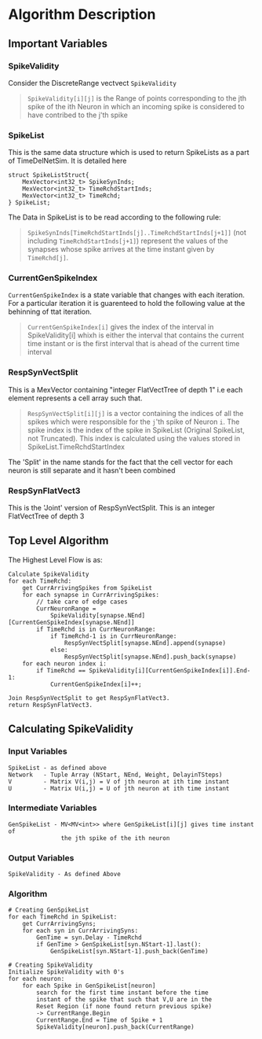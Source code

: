 Algorithm Description
=====================

##  Important Variables  ##

###   SpikeValidity   ###

Consider the DiscreteRange vectvect `SpikeValidity`

> `SpikeValidity[i][j]` is the Range of points corresponding to the jth spike
> of the ith Neuron in which an incoming spike is considered to have contribed
> to the j'th spike

###   SpikeList   ###

This is the same data structure which is used to return SpikeLists as a part 
of TimeDelNetSim. It is detailed here

    struct SpikeListStruct{
        MexVector<int32_t> SpikeSynInds;
        MexVector<int32_t> TimeRchdStartInds;
        MexVector<int32_t> TimeRchd;
    } SpikeList;

The Data in SpikeList is to be read according to the following rule:

> `SpikeSynInds[TimeRchdStartInds[j]..TimeRchdStartInds[j+1]]` (not including 
> `TimeRchdStartInds[j+1]`) represent the values of the synapses whose spike
> arrives at the time instant given by `TimeRchd[j]`.

###   CurrentGenSpikeIndex   ###

`CurrentGenSpikeIndex` is a state variable that changes with each iteration. 
For a particular iteration it is guarenteed to hold the following value at the 
behinning of ttat iteration.

> `CurrentGenSpikeIndex[i]` gives the index of the interval in SpikeValidity[i]
> whixh is either the interval that contains the current time instant or is the
> first interval that is ahead of the current time interval

###   RespSynVectSplit   ###

This is a MexVector containing "integer FlatVectTree of depth 1" i.e each 
element represents a cell array such that.

> `RespSynVectSplit[i][j]` is a vector containing the indices of all the spikes
> which were responsible for the `j`'th spike of Neuron `i`. The spike index is
> the index of the spike in SpikeList (Original SpikeList, not Truncated). This
> index is calculated using the values stored in SpikeList.TimeRchdStartIndex

The 'Split' in the name stands for the fact that the cell vector for each 
neuron is still separate and it hasn't been combined

###   RespSynFlatVect3   ###

This is the 'Joint' version of RespSynVectSplit. This is an integer FlatVectTree
of depth 3

##  Top Level Algorithm  ##

The Highest Level Flow is as:

    Calculate SpikeValidity
    for each TimeRchd:
        get CurrArrivingSpikes from SpikeList
        for each synapse in CurrArrivingSpikes:
            // take care of edge cases
            CurrNeuronRange = 
                SpikeValidity[synapse.NEnd][CurrentGenSpikeIndex[synapse.NEnd]]
            if TimeRchd is in CurrNeuronRange:
                if TimeRchd-1 is in CurrNeuronRange:
                    RespSynVectSplit[synapse.NEnd].append(synapse)
                else:
                    RespSynVectSplit[synapse.NEnd].push_back(synapse)
        for each neuron index i:
            if TimeRchd == SpikeValidity[i][CurrentGenSpikeIndex[i]].End-1:
                CurrentGenSpikeIndex[i]++;
    
    Join RespSynVectSplit to get RespSynFlatVect3.
    return RespSynFlatVect3.

##  Calculating SpikeValidity  ##

###   Input Variables   ###

    SpikeList - as defined above
    Network   - Tuple Array (NStart, NEnd, Weight, DelayinTSteps)
    V         - Matrix V(i,j) = V of jth neuron at ith time instant
    U         - Matrix U(i,j) = U of jth neuron at ith time instant

###   Intermediate Variables   ###

    GenSpikeList - MV<MV<int>> where GenSpikeList[i][j] gives time instant of 
                   the jth spike of the ith neuron

###   Output Variables   ###

    SpikeValidity - As defined Above

###   Algorithm   ###

    # Creating GenSpikeList
    for each TimeRchd in SpikeList:
        get CurrArrivingSyns;
        for each syn in CurrArrivingSyns:
            GenTime = syn.Delay - TimeRchd
            if GenTime > GenSpikeList[syn.NStart-1].last():
                GenSpikeList[syn.NStart-1].push_back(GenTime)
    
    # Creating SpikeValidity
    Initialize SpikeValidity with 0's
    for each neuron:
        for each Spike in GenSpikeList[neuron]
            search for the first time instant before the time
            instant of the spike that such that V,U are in the
            Reset Region (if none found return previous spike)
            -> CurrentRange.Begin
            CurrentRange.End = Time of Spike + 1
            SpikeValidity[neuron].push_back(CurrentRange)